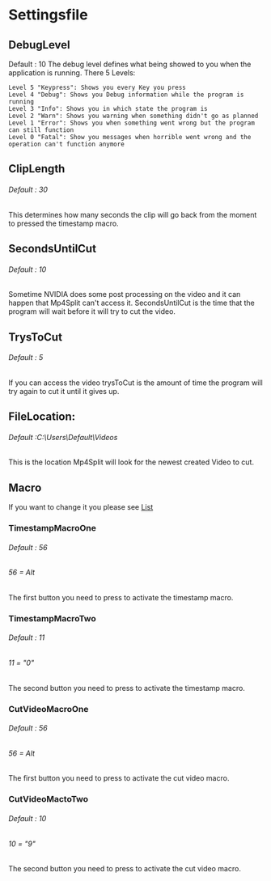 # Settingsfile

## DebugLevel

Default : 10
The debug level defines what being showed to you when the application is running. There 5 Levels:
```
Level 5 "Keypress": Shows you every Key you press
Level 4 "Debug": Shows you Debug information while the program is running
Level 3 "Info": Shows you in which state the program is
Level 2 "Warn": Shows you warning when something didn't go as planned
Level 1 "Error": Shows you when something went wrong but the program can still function
Level 0 "Fatal": Show you messages when horrible went wrong and the operation can't function anymore
```

## ClipLength

###### Default : 30
This determines how many seconds the clip will go back from the moment to pressed the timestamp macro.

## SecondsUntilCut

###### Default : 10
Sometime NVIDIA does some post processing on the video and it can happen that Mp4Split can't access it. SecondsUntilCut is the time that the program will wait before it will try to cut the video.

## TrysToCut

###### Default : 5
If you can access the video trysToCut is the amount of time the program will try again to cut it until it gives up.

## FileLocation:

###### Default :C:\Users\Default\Videos
This is the location Mp4Split will look for the newest created Video to cut.

## Macro

If you want to change it you please see [List](MacroList)

### TimestampMacroOne

###### Default : 56 
###### 56 = Alt
The first button you need to press to activate the timestamp macro.

### TimestampMacroTwo

###### Default : 11
###### 11 = "0"
The second button you need to press to activate the timestamp macro.

### CutVideoMacroOne

###### Default : 56
###### 56 = Alt
The first button you need to press to activate the cut video macro.

### CutVideoMactoTwo

###### Default : 10
###### 10 = "9"
The second button you need to press to activate the cut video macro.
